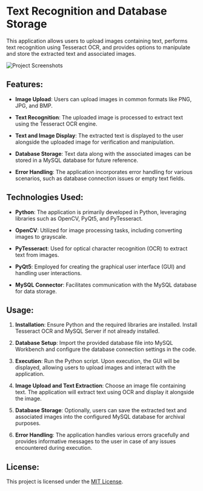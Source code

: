 # Text Recognition and Database Storage

This application allows users to upload images containing text, performs text recognition using Tesseract OCR, and provides options to manipulate and store the extracted text and associated images.

![Project Screenshots](https://github.com/mannan-python-developer/Text-Recognition-using-OpenCV-and-Tesseract-OCR-/blob/main/Text%20Recognition.png)

## Features:

- **Image Upload**: Users can upload images in common formats like PNG, JPG, and BMP.

- **Text Recognition**: The uploaded image is processed to extract text using the Tesseract OCR engine.

- **Text and Image Display**: The extracted text is displayed to the user alongside the uploaded image for verification and manipulation.

- **Database Storage**: Text data along with the associated images can be stored in a MySQL database for future reference.

- **Error Handling**: The application incorporates error handling for various scenarios, such as database connection issues or empty text fields.

## Technologies Used:

- **Python**: The application is primarily developed in Python, leveraging libraries such as OpenCV, PyQt5, and PyTesseract.

- **OpenCV**: Utilized for image processing tasks, including converting images to grayscale.

- **PyTesseract**: Used for optical character recognition (OCR) to extract text from images.

- **PyQt5**: Employed for creating the graphical user interface (GUI) and handling user interactions.

- **MySQL Connector**: Facilitates communication with the MySQL database for data storage.

## Usage:

1. **Installation**: Ensure Python and the required libraries are installed. Install Tesseract OCR and MySQL Server if not already installed.

2. **Database Setup**: Import the provided database file into MySQL Workbench and configure the database connection settings in the code.

3. **Execution**: Run the Python script. Upon execution, the GUI will be displayed, allowing users to upload images and interact with the application.

4. **Image Upload and Text Extraction**: Choose an image file containing text. The application will extract text using OCR and display it alongside the image.

5. **Database Storage**: Optionally, users can save the extracted text and associated images into the configured MySQL database for archival purposes.

6. **Error Handling**: The application handles various errors gracefully and provides informative messages to the user in case of any issues encountered during execution.


## License:

This project is licensed under the [MIT License](LICENSE).
